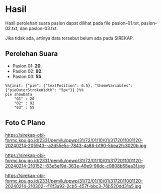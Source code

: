 # Hasil

Hasil perolehan suara paslon dapat dilihat pada file paslon-01.txt, paslon-02.txt, dan paslon-03.txt.

Jika tidak ada, artinya data tersebut belum ada pada SIREKAP.

## Perolehan Suara

 * Paslon 01: **20**.
 * Paslon 02: **92**.
 * Paslon 03: **55**.

```mermaid
%%{init: {"pie": {"textPosition": 0.5}, "themeVariables": {"pieOuterStrokeWidth": "5px"}} }%%
pie showData
    "01" : 20
    "02" : 92
    "03" : 55
```
## Foto C Plano

https://sirekap-obj-formc.kpu.go.id/2331/pemilu/ppwp/31/72/01/10/01/3172011001120-20240214-205943--a2d55e5c-7843-4a86-b190-5bea2fc3020b.jpg

https://sirekap-obj-formc.kpu.go.id/2331/pemilu/ppwp/31/72/01/10/01/3172011001120-20240214-210152--83e5ef9d-363e-49e9-96dc-c9808b58ea3f.jpg

https://sirekap-obj-formc.kpu.go.id/2331/pemilu/ppwp/31/72/01/10/01/3172011001120-20240214-210302--f11f3a92-2cb5-457f-bbc3-76b520dd31a5.jpg
